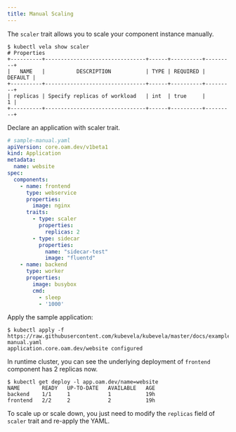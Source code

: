 ```yaml
---
title: Manual Scaling
---
```


The `scaler` trait allows you to scale your component instance manually.

```shell
$ kubectl vela show scaler 
# Properties
+----------+--------------------------------+------+----------+---------+
|   NAME   |          DESCRIPTION           | TYPE | REQUIRED | DEFAULT |
+----------+--------------------------------+------+----------+---------+
| replicas | Specify replicas of workload   | int  | true     |       1 |
+----------+--------------------------------+------+----------+---------+
```

Declare an application with scaler trait.

```yaml
# sample-manual.yaml
apiVersion: core.oam.dev/v1beta1
kind: Application
metadata:
  name: website
spec:
  components:
    - name: frontend
      type: webservice
      properties:
        image: nginx
      traits:
        - type: scaler
          properties:
            replicas: 2
        - type: sidecar
          properties:
            name: "sidecar-test"
            image: "fluentd"
    - name: backend
      type: worker
      properties:
        image: busybox
        cmd:
          - sleep
          - '1000'
```

Apply the sample application:

```shell
$ kubectl apply -f https://raw.githubusercontent.com/kubevela/kubevela/master/docs/examples/enduser/sample-manual.yaml
application.core.oam.dev/website configured
```

In runtime cluster, you can see the underlying deployment of `frontend` component has 2 replicas now.

```shell
$ kubectl get deploy -l app.oam.dev/name=website
NAME       READY   UP-TO-DATE   AVAILABLE   AGE
backend    1/1     1            1           19h
frontend   2/2     2            2           19h
```

To scale up or scale down, you just need to modify the `replicas` field of `scaler` trait and re-apply the YAML.